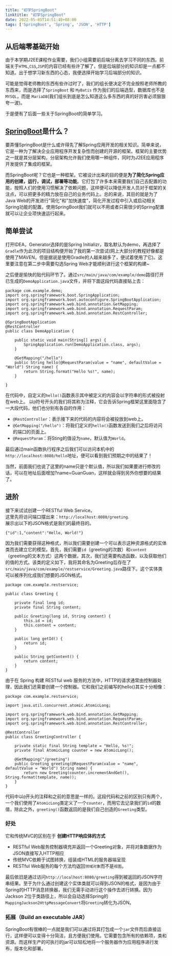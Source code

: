 ```yaml
---
title: "初学SpringBoot"
linktitle: "初学SpringBoot"
date: 2022-05-05T14:51:48+08:00
tags: ['SpringBoot', 'Spring', 'JSON', 'HTTP']
---
```


## 从后端零基础开始
由于本学期J2EE课程作业需要，我们小组需要前后端分离去学习不同的东西。前端关于`HTML`,`CSS`,`JSP`的内容已经有些许了解了，但是后端部分的知识却是一点都不知道。出于想学习新东西的心态，我便选择开始学习后端部分的知识。  
  
可能是觉得老师教的东西有些许过时了，我们的组长便决定不完全按照老师所教的东西来，而是选择了`SpringBoot` 和 `MyBatis` 作为我们的后端选型，数据库也不是`MYSQL`，而是 `MariaDB`(我们组长到底是怎么知道这么多东西的真的好厉害必须狠狠夸一波)。  
  
于是便有了后面一些关于SpringBoot的简单学习。  
  
## [SpringBoot](https://spring.io/)是什么？  
要弄懂SpringBoot是什么或许得先了解Spring应用开发的相关知识。简单来说，它是一种为了解决企业应用程序开发复杂性而创建的开源的框架。框架的主要优势之一就是其分层架构，分层架构允许我们使用哪一种组件，同时为J2EE应用程序开发提供了集成的框架。  
  
而SpringBoot呢？它也是一种框架。它被设计出来的目的便是**为了简化Spring应用的创建，运行，调试，部署等功能**。它打包了许多本来需要我们自己去配置的功能，按照人们的使用习惯解决了依赖问题，这样便可以降低开发人员对于框架的关注点，可以把更多的精力放在自己的业务代码上。总的来说，其目的就是为了Java Web的开发进行"简化"和"加快速度"，简化开发过程中引入或启动相关Spring功能的配置。使用SpringBoot我们就可以不用或者只需很少的Spring配置就可以让企业项快速运行起来。

## 简单尝试
打开IDEA，Generator选择的是Spring Initializr，取名默认为demo，再选择了`Gradle`作为此次的项目结构便开始了我的第一次尝试(网上大部分的教程好像都是使用了MAVEN，但是据说是使用Gradle的人越来越多了，便试着使用了它)。这里要注意在第二步中需要勾选Spring Web才能顺利进行这个框架的构建~  
  
之后便是愉快的贴代码环节了。通过`src/main/java/com/example/demo`路径打开已生成的`DemoApplication.java`文件，并将下面这段代码直接贴上去：
```
package com.example.demo;
import org.springframework.boot.SpringApplication;
import org.springframework.boot.autoconfigure.SpringBootApplication;
import org.springframework.web.bind.annotation.GetMapping;
import org.springframework.web.bind.annotation.RequestParam;
import org.springframework.web.bind.annotation.RestController;
              
@SpringBootApplication
@RestController
public class DemoApplication {
                               
    public static void main(String[] args) {
        SpringApplication.run(DemoApplication.class, args);
    }
                  
    @GetMapping("/hello")
    public String hello(@RequestParam(value = "name", defaultValue = "World") String name) {
        return String.format("Hello %s!", name);
    }
                
}          
```
在代码中，自定义的`hello()`函数表示其中被定义的内容会以字符串的形式被投射在web上。 以`@`符号开头的我们将其称为注释，它会告诉Spring框架这里面隐含了一大段代码，他们也分别有各自的作用：
- `@RestController`：表示接下来的代码的内容将会被投放到web上。
- `@GetMapping("/hello")`：将我们定义的`hello()`函数发送到我们之后将访问的端口的页面上。
- `@RequestParam`：将Sting的值设为`name`，默认值为`World`。  
   
最后通过main函数执行程序之后我们可以访问本机中的`http://localhost:8080/hello`地址，便可以看到我们预期之中的结果了！  
  
当然，前面我们也说了这里的name只是个默认值，所以我们如果要进行修改的话，可以在地址后面增加?name=GuanGuan，这样就会得到另外你想要的结果了。

## 进阶
接下来试试创建一个RESTful Web Service。  
这里先将访问端口摆出来：`http://localhost:8080/greeting`.  
展示出以下的JSON格式是我们的最终目的。
```
{"id":1,"content":"Hello, World!"}
```
因为我们需要获得这种格式，所以我们需要创建一个可以表示这种资源格式的实体类而去建立它的模型。首先，我们需要`id`（greeting的次数）和`content`（greeting的文本方式）这两个数据，其次，我们还需要构造函数，以及获取他们的值的方式。该类的定义如下，我将其命名为Greeting后存在了`src/main/java/com/example/restservice/Greeting.java`路径下。这个实体类可以被序列化成我们想要的JSON格式。
```
package com.example.restservice;

public class Greeting {

	private final long id;
	private final String content;

	public Greeting(long id, String content) {
		this.id = id;
		this.content = content;
	}

	public long getId() {
		return id;
	}

	public String getContent() {
		return content;
	}
}
```
由于在 Spring 构建 RESTful web 服务的方法中，HTTP的请求通常由控制器处理，因此我们还需要创建一个控制器。它和我们之前编写的hello()其实十分相像：
```
package com.example.restservice;

import java.util.concurrent.atomic.AtomicLong;

import org.springframework.web.bind.annotation.GetMapping;
import org.springframework.web.bind.annotation.RequestParam;
import org.springframework.web.bind.annotation.RestController;

@RestController
public class GreetingController {

	private static final String template = "Hello, %s!";
	private final AtomicLong counter = new AtomicLong();

	@GetMapping("/greeting")
	public Greeting greeting(@RequestParam(value = "name", defaultValue = "World") String name) {
		return new Greeting(counter.incrementAndGet(), String.format(template, name));
	}
}
```
代码中以`@`开头的注释和之前的意思是一样的。这段代码和之前的区别只有两个，一个我们使用了`AtomicLong`类定义了一个`counter`，而用它去记录我们的`id`的数值，除此之外，`greeting()`函数返回的是我们自己创造的`Greeting`类型。
### 好处
它和传统MVC的区别在于 **创建HTTP响应体的方式**
- RESTful Web服务控制器填充并返回一个Greeting对象，并将对象数据作为JSON直接写入HTTP相应
- 传统MVC依赖于试图转换，组装成HTML的服务器端呈现
- RESTful Web服务的每个方法均返回`领域对象`而不是`视图`。  
  
最后依旧是通过访问`http://localhost:8080/greeting`得到被返回的JSON字符串结果。至于为什么通过创建这个实体类就可以得到JSON的格式，是因为由于Spring的HTTP消息转换器，我们无需手动进行这个操作去进行转换。因为Jackson 2位于类路径上，所以会自动选择Spring的`MappingJackson2HttpMessageConvert`将`Greeting`转化为JSON。

### 拓展（Build an executable JAR）
SpringBoot有很棒的一点就是我们可以通过将其打包成一个`jar`文件而后直接运行，这样便可以变得十分简洁，且方便我们使用。它需要包含所有的依赖项，类和资源。而这样生产的可执行的jar可以轻松地将一个服务器作为应用程序进行发布，版本化和部署。